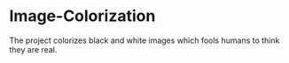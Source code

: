 # Image-Colorization
The project colorizes black and white images which fools humans to think they are real.

